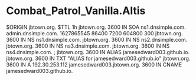 # Combat_Patrol_Vanilla.Altis

$ORIGIN jbtown.org.
$TTL 1h
jbtown.org. 3600 IN SOA ns1.dnsimple.com. admin.dnsimple.com. 1627865545 86400 7200 604800 300
jbtown.org. 3600 IN NS ns1.dnsimple.com.
jbtown.org. 3600 IN NS ns2.dnsimple.com.
jbtown.org. 3600 IN NS ns3.dnsimple.com.
jbtown.org. 3600 IN NS ns4.dnsimple.com.
; jbtown.org. 3600 IN ALIAS jamesedward003.github.io.
jbtown.org. 3600 IN TXT "ALIAS for jamesedward003.github.io"
jbtown.org. 3600 IN A 192.30.253.112
jamesedward003.jbtown.org. 3600 IN CNAME jamesedward003.github.io.
